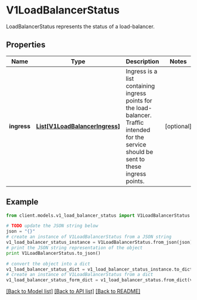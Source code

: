 # V1LoadBalancerStatus

LoadBalancerStatus represents the status of a load-balancer.

## Properties
Name | Type | Description | Notes
------------ | ------------- | ------------- | -------------
**ingress** | [**List[V1LoadBalancerIngress]**](V1LoadBalancerIngress.md) | Ingress is a list containing ingress points for the load-balancer. Traffic intended for the service should be sent to these ingress points. | [optional] 

## Example

```python
from client.models.v1_load_balancer_status import V1LoadBalancerStatus

# TODO update the JSON string below
json = "{}"
# create an instance of V1LoadBalancerStatus from a JSON string
v1_load_balancer_status_instance = V1LoadBalancerStatus.from_json(json)
# print the JSON string representation of the object
print V1LoadBalancerStatus.to_json()

# convert the object into a dict
v1_load_balancer_status_dict = v1_load_balancer_status_instance.to_dict()
# create an instance of V1LoadBalancerStatus from a dict
v1_load_balancer_status_form_dict = v1_load_balancer_status.from_dict(v1_load_balancer_status_dict)
```
[[Back to Model list]](../README.md#documentation-for-models) [[Back to API list]](../README.md#documentation-for-api-endpoints) [[Back to README]](../README.md)


